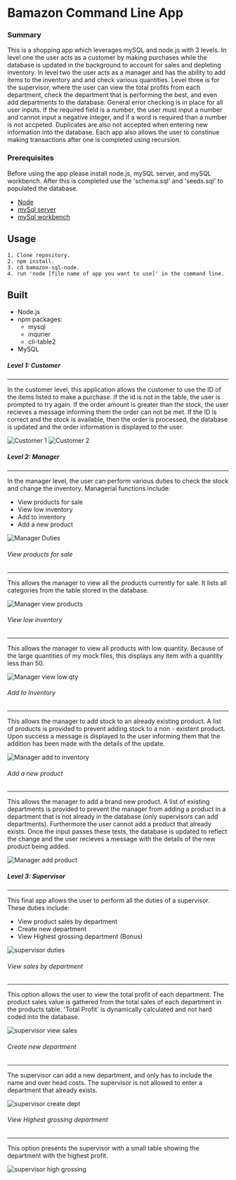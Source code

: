 # Bamazon Command Line App

### Summary

This is a shopping app which leverages mySQL and node.js with 3 levels. In level one the user acts as a customer by making purchases while the database is updated in the background to account for sales and depleting inventory. In level two the user acts as a manager and has the ability to add items to the inventory and and check various quantities. Level three is for the supervisor, where the user can view the total profits from each department, check the department that is performing the best, and even add departments to the database. General error checking is in place for all user inputs. If the required field is a number, the user must input a number and cannot input a negative integer, and if a word is required than a number is not accpeted. Duplicates are also not accepted when entering new information into the database. Each app also allows the user to constinue making transactions after one is completed using recursion. 


### Prerequisites

Before using the app please install node.js, mySQL server, and mySQL workbench. 
After this is completed use the 'schema.sql' and 'seeds.sql' to populated the database.
* [Node](https://nodejs.org/en/download/)
* [mySql server](https://dev.mysql.com/doc/refman/8.0/en/) 
* [mySql workbench](https://dev.mysql.com/doc/workbench/en/) 

## Usage

```
1. Clone repository.
2. npm install.
3. cd bamazon-sql-node.
4. run 'node [file name of app you want to use]' in the command line.
```

## Built

* Node.js 
* npm packages:
	- mysql
	- inqurier
	- cli-table2 
* MySQL 

##### Level 1: Customer
***

In the customer level, this application allows the customer to use the ID of the items listed to make a purchase. If the id is not in the table, the user is prompted to try again. If the order amount is greater than the stock, the user recieves a message informing them the order can not be met. If the ID is correct and the stock is available, then the order is processed, the database is updated and the order information is displayed to the user. 

![Customer 1](images/customer1.PNG)
![Customer 2](images/customer2.PNG)
  


##### Level 2: Manager
***

In the manager level, the user can perform various duties to check the stock and change the inventory. Managerial functions include:
* View products for sale
* View low inventory
* Add to inventory
* Add a new product

![Manager Duties](images/manager1.PNG)

###### View products for sale
***

This allows the manager to view all the products currently for sale. It lists all categories from the table stored in the database. 

![Manager view products](images/manager2.PNG)

###### View low inventory
***

This allows the manager to view all products with low quantity. Because of the large quantities of my mock files, this displays any item with a quantity less than 50. 

![Manager view low qty](images/manager3.PNG)

###### Add to Inventory
***

This allows the manager to add stock to an already existing product. A list of products is provided to prevent adding stock to a non - existent product. Upon success a message is displayed to the user informing them that the addition has been made with the details of the update. 

![Manager add to inventory](images/manager4.PNG)

###### Add a new product
***

This allows the manager to add a brand new product. A list of existing departments is provided to prevent the manager from adding a product in a department that is not already in the database (only supervisors can add departments). Furthermore the user cannot add a product that already exists. Once the input passes these tests, the database is updated to reflect the change and the user recieves a message with the details of the new product being added. 

![Manager add product](images/manager5.PNG)



##### Level 3: Supervisor
***

This final app allows the user to perform all the duties of a supervisor. These duties include: 
* View product sales by department
* Create new department
* View Highest grossing department (Bonus)

![supervisor duties](images/supervisor1.PNG)

###### View sales by department
***

This option allows the user to view the total profit of each department. The product sales value is gathered from the total sales of each department in the products table. 'Total Profit' is dynamically calculated and not hard coded into the database.

![supervisor view sales](images/supervisor2.PNG)

###### Create new department 
***

The supervisor can add a new department, and only has to include the name and over head costs. The supervisor is not allowed to enter a department that already exists. 

![supervisor create dept](images/supervisor3.PNG)

###### View Highest grossing department
***

This option presents the supervisor with a small table showing the department with the highest profit.

![supervisor high grossing](images/supervisor4.PNG) 


